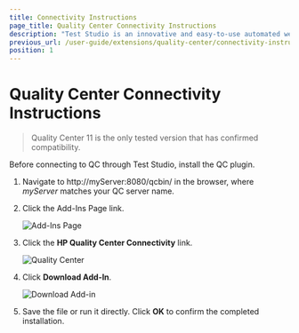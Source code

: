 ```yaml
---
title: Connectivity Instructions
page_title: Quality Center Connectivity Instructions
description: "Test Studio is an innovative and easy-to-use automated web, WPF and load testing solution. Test Studio tests support essential technologies like ASP.NET AJAX, Silverlight, PHP and MVC. HTML5, Testing framework, functional testing, performance testing, load testing, exploratory testing, manual testing."
previous_url: /user-guide/extensions/quality-center/connectivity-instructions.aspx, /user-guide/extensions/quality-center/connectivity-instructions
position: 1
---
```

# Quality Center Connectivity Instructions

> Quality Center 11 is the only tested version that has confirmed compatibility.

Before connecting to QC through Test Studio, install the QC plugin.

1. Navigate to http://myServer:8080/qcbin/ in the browser, where *myServer* matches your QC server name.
2. Click the Add-Ins Page link.

	![Add-Ins Page][1]

3. Click the **HP Quality Center Connectivity** link.

	![Quality Center][2]

4. Click **Download Add-In**.

	![Download Add-in][3]

5. Save the file or run it directly. Click **OK** to confirm the completed installation.

[1]: /img/features/integration/quality-center/conectivity-instructions/fig1.png
[2]: /img/features/integration/quality-center/conectivity-instructions/fig2.png
[3]: /img/features/integration/quality-center/conectivity-instructions/fig3.png